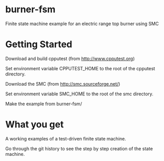 burner-fsm
==========

Finite state machine example for an electric range top burner using SMC

Getting Started
===============
Download and build cpputest (from http://www.cpputest.org)

Set environment variable CPPUTEST_HOME to the root of the cpputest directory.

Download the SMC (from http://smc.sourceforge.net/)

Set environment variable SMC_HOME to the root of the smc directory.

Make the example from burner-fsm/ 

What you get
============
A working examples of a test-driven finite state machine.

Go through the git history to see the step by step creation of the state machine.

